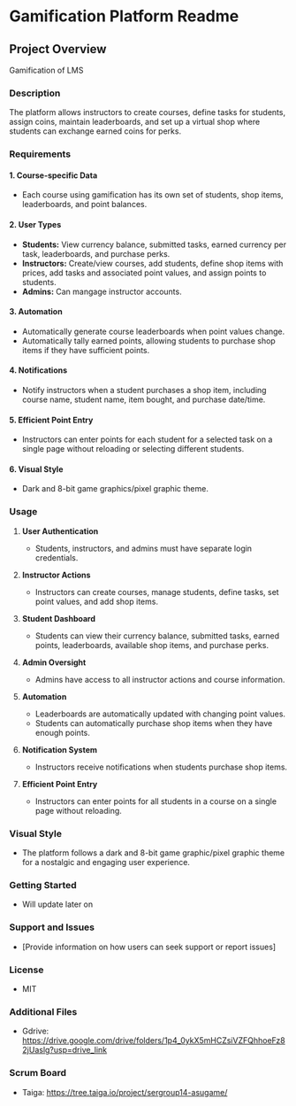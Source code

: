 # Gamification Platform Readme

## Project Overview
Gamification of LMS

### Description

The platform allows instructors to create courses, define tasks for students, assign coins, maintain leaderboards, and set up a virtual shop where students can exchange earned coins for perks.

### Requirements

#### 1. Course-specific Data
- Each course using gamification has its own set of students, shop items, leaderboards, and point balances.

#### 2. User Types
- **Students:** View currency balance, submitted tasks, earned currency per task, leaderboards, and purchase perks.
- **Instructors:** Create/view courses, add students, define shop items with prices, add tasks and associated point values, and assign points to students.
- **Admins:** Can mangage instructor accounts.

#### 3. Automation
- Automatically generate course leaderboards when point values change.
- Automatically tally earned points, allowing students to purchase shop items if they have sufficient points.

#### 4. Notifications
- Notify instructors when a student purchases a shop item, including course name, student name, item bought, and purchase date/time.

#### 5. Efficient Point Entry
- Instructors can enter points for each student for a selected task on a single page without reloading or selecting different students.

#### 6. Visual Style
- Dark and 8-bit game graphics/pixel graphic theme.

### Usage

1. **User Authentication**
   - Students, instructors, and admins must have separate login credentials.

2. **Instructor Actions**
   - Instructors can create courses, manage students, define tasks, set point values, and add shop items.

3. **Student Dashboard**
   - Students can view their currency balance, submitted tasks, earned points, leaderboards, available shop items, and purchase perks.

4. **Admin Oversight**
   - Admins have access to all instructor actions and course information.

5. **Automation**
   - Leaderboards are automatically updated with changing point values.
   - Students can automatically purchase shop items when they have enough points.

6. **Notification System**
   - Instructors receive notifications when students purchase shop items.

7. **Efficient Point Entry**
   - Instructors can enter points for all students in a course on a single page without reloading.

### Visual Style

- The platform follows a dark and 8-bit game graphic/pixel graphic theme for a nostalgic and engaging user experience.



### Getting Started

- Will update later on

### Support and Issues

- [Provide information on how users can seek support or report issues]

### License

- MIT

### Additional Files

- Gdrive: https://drive.google.com/drive/folders/1p4_0ykX5mHCZsiVZFQhhoeFz82jUaslg?usp=drive_link

### Scrum Board 

- Taiga: https://tree.taiga.io/project/sergroup14-asugame/

